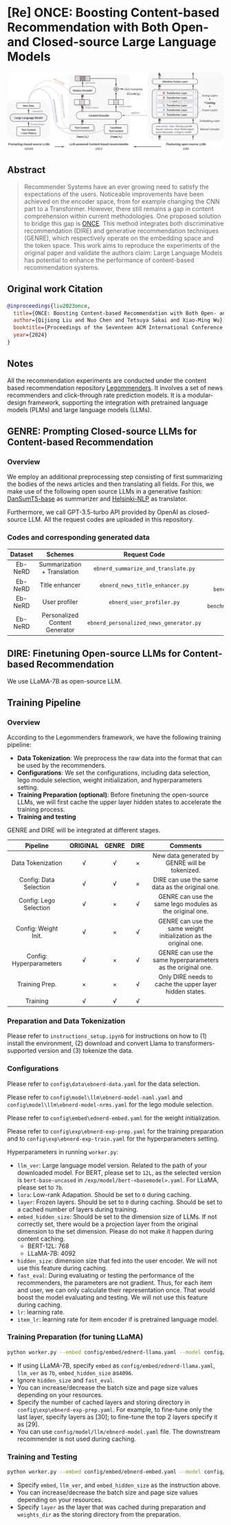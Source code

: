 # [Re] ONCE: Boosting Content-based Recommendation with Both Open- and Closed-source Large Language Models

![ONCE](assets/ONCE.png)

## Abstract

> Recommender Systems have an ever growing need to satisfy the expectations of the users. Noticeable improvements have been achieved on the encoder space, from for example changing the CNN part to a Transformer. However, there still remains a gap in content comprehension within current methodologies. One proposed solution to bridge this gap is [ONCE](https://arxiv.org/abs/2305.06566). This method integrates both discriminative recommendation (DIRE) and generative recommendation techniques (GENRE), which respectively operate on the embedding space and the token space. This work aims to reproduce the experiments of the original paper and validate the authors claim: Large Language Models has potential to enhance the performance of content-based recommendation systems. 

## Original work Citation

```bibtex
@inproceedings{liu2023once,
  title={ONCE: Boosting Content-based Recommendation with Both Open- and Closed-source Large Language Models},
  author={Qijiong Liu and Nuo Chen and Tetsuya Sakai and Xiao-Ming Wu},
  booktitle={Proceedings of the Seventeen ACM International Conference on Web Search and Data Mining},
  year={2024}
}
```

## Notes

All the recommendation experiments are conducted under the content based recommendation repository [Legommenders](https://github.com/Jyonn/Legommenders).
It involves a set of news recommenders and click-through rate prediction models.
It is a modular-design framework, supporting the integration with pretrained language models (PLMs) and large language models (LLMs).


## GENRE: Prompting Closed-source LLMs for Content-based Recommendation

### Overview

We employ an additional preprocessing step consisting of first summarizing the bodies of the news articles and then translating all fields. For this, we make use of the following open source LLMs in a generative fashion: [DanSumT5-base](https://huggingface.co/Danish-summarisation/DanSumT5-base) as summarizer and [Helsinki-NLP](https://huggingface.co/Helsinki-NLP/opus-mt-da-en) as translator.

Furthermore, we call GPT-3.5-turbo API provided by OpenAI as closed-source LLM. All the request codes are uploaded in this repository.

### Codes and corresponding generated data

|  Dataset  |            Schemes             |           Request Code           |                            Updated data                            |
|:---------:|:------------------------------:|:--------------------------------:|:--------------------------------------------------------------------:|
|   Eb-NeRD |       Summarization + Translation       |       `ebnerd_summarize_and_translate.py`       |                   `ebnerd-benchmark\data\ebnerd_small\preprocessed.parquet`                   |
|   Eb-NeRD |       Title enhancer           |       `ebnerd_news_title_enhancer.py`       |                `ebnerd-benchmark\data\ebnerd_small\preprocessed_and_title_enhanced.parquet`                    |
|   Eb-NeRD |       User profiler            |       `ebnerd_user_profiler.py`       |                   `ebnerd-benchmark\data\ebnerd_small\train\behaviors_with_user_interests.parquet`                    |
|   Eb-NeRD |       Personalized Content Generator       |       `ebnerd_personalized_news_generator.py`       |                   -                   |

## DIRE: Finetuning Open-source LLMs for Content-based Recommendation

We use LLaMA-7B as open-source LLM.

## Training Pipeline

### Overview

According to the Legommenders framework, we have the following training pipeline:

- **Data Tokenization**: We preprocess the raw data into the format that can be used by the recommenders.
- **Configurations**: We set the configurations, including data selection, lego module selection, weight initialization, and hyperparameters setting. 
- **Training Preparation (optional)**: Before finetuning the open-source LLMs, we will first cache the upper layer hidden states to accelerate the training process.
- **Training and testing**

GENRE and DIRE will be integrated at different stages.

|        Pipeline         | ORIGINAL | GENRE | DIRE |                             Comments                              |
|:-----------------------:|:--------:|:-----:|:----:|:-----------------------------------------------------------------:|
|    Data Tokenization    |    √     |   √   |  ×   |          New data generated by GENRE will be tokenized.           | 
| Config: Data Selection  |    √     |   √   |  ×   |          DIRE can use the same data as the original one.          |
| Config: Lego Selection  |    √     |   ×   |  √   |     GENRE can use the same lego modules as the original one.      |
|  Config: Weight Init.   |    √     |   ×   |  √   | GENRE can use the same weight initialization as the original one. |
| Config: Hyperparameters |    √     |   ×   |  √   |    GENRE can use the same hyperparameters as the original one.    |
|     Training Prep.      |    ×     |   ×   |  √   |      Only DIRE needs to cache the upper layer hidden states.      |
|        Training         |    √     |   √   |  √   |                                                                   |

### Preparation and Data Tokenization

Please refer to `instructions_setup.ipynb` for instructions on how to (1) install the environment, (2) download and convert Llama to transformers-supported version and (3) tokenize the data.

### Configurations

Please refer to `config\data\ebnerd-data.yaml` for the data selection.

Please refer to `config\model\llm\ebnerd-model-naml.yaml` and `config\model\llm\ebnerd-model-nrms.yaml` for the lego module selection.

Please refer to `config\embed\ednerd-embed.yaml` for the weight initialization.

Please refer to `config\exp\ebnerd-exp-prep.yaml` for the training preparation and to `config\exp\ebnerd-exp-train.yaml` for the hyperparameters setting.


Hyperparameters in running `worker.py`:
- `llm_ver`: Large language model version. Related to the path of your downloaded model. For BERT, please set to `12L`, as the selected version is `bert-base-uncased` in `/exp/model/bert-<basemodel>.yaml`. For LLaMA, please set to `7b`. 
- `lora`: Low-rank Adapation. Should be set to `0` during caching.
- `layer`: Frozen layers. Should be set to `0` during caching. Should be set to a cached number of layers during training.
- `embed_hidden_size`: Should be set to the dimension size of LLMs. If not correctly set, there would be a projection layer from the original dimension to the set dimension. Please do not make it happen during content caching.
  - BERT-12L: 768
  - LLaMA-7B: 4092
- `hidden_size`: dimension size that fed into the user encoder. We will not use this feature during caching.
- `fast_eval`: During evaluating or testing the performance of the recommenders, the parameters are not gradient. Thus, for each item and user, we can only calculate their representation once. That would boost the model evaluating and testing. We will not use this feature during caching.
- `lr`: learning rate.
- `item_lr`: learning rate for item encoder if is pretrained language model.

### Training Preparation (for tuning LLaMA)

```bash
python worker.py --embed config/embed/ednerd-llama.yaml --model config/model/llm/ebnerd-model.yaml --exp config/exp/ebnerd-exp-prep.yaml --data config/data/ebnerd-data.yaml --version small --llm_ver 7b --hidden_size 64 --layer 0 --lora 0 --fast_eval 0 --embed_hidden_size 4096 --batch_size 16 --page_size 16
```

- If using LLaMA-7B, specify `embed` as `config/embed/ednerd-llama.yaml`, `llm_ver` as `7b`, `embed_hidden_size` as`4096`. 
- Ignore `hidden_size` and `fast_eval`.
- You can increase/decrease the batch size and page size values depending on your resources.
- Specify the number of cached layers and storing directory in `config\exp\ebnerd-exp-prep.yaml`. For example, to fine-tune only the last layer, specify layers as [30]; to fine-tune the top 2 layers specify it as [29].
- You can use `config/model/llm/ebnerd-model.yaml` file. The downstream recommender is not used during caching.

### Training and Testing

```bash
python worker.py --embed config/embed/ebnerd-embed.yaml --model config/model/llm/ebnerd-model-naml.yaml --exp config/exp/ebnerd-exp-train.yaml --data config/data/ebnerd-data.yaml --version small --llm_ver 7b --hidden_size 64 --layer 30 --lora 0 --fast_eval 0 --embed_hidden_size 4096 --batch_size 16 --page_size 16
```

- Specify `embed`, `llm_ver`, and `embed_hidden_size` as the instruction above.
- You can increase/decrease the batch size and page size values depending on your resources.
- Specify `layer` as the layer that was cached during preparation and `weights_dir` as the storing directory from the preparation.
